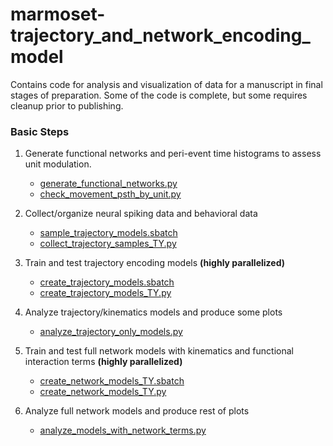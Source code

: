 # marmoset-trajectory_and_network_encoding_model

Contains code for analysis and visualization of data for a manuscript in final stages of preparation. Some of the code 
is complete, but some requires cleanup prior to publishing. 

### Basic Steps
1.	Generate functional networks and peri-event time histograms to assess unit modulation.

	-	[generate_functional_networks.py](/analysis_with_nwb_format/generate_functional_networks.py)
	-	[check_movement_psth_by_unit.py](/analysis_with_nwb_format/check_movement_psth_by_unit.py)

2.	Collect/organize neural spiking data and behavioral data

	-	[sample_trajectory_models.sbatch](/analysis_with_nwb_format/sample_trajectory_models.sbatch)
	-	[collect_trajectory_samples_TY.py](/analysis_with_nwb_format/collect_trajectory_samples_TY.py)
    
3.	Train and test trajectory encoding models **(highly parallelized)** 

	-	[create_trajectory_models.sbatch](/analysis_with_nwb_format/create_trajectory_models.sbatch)
	-	[create_trajectory_models_TY.py](/analysis_with_nwb_format/create_trajectory_models_TY.py)
    
4.	Analyze trajectory/kinematics models and produce some plots

	-	[analyze_trajectory_only_models.py](/analysis_with_nwb_format/analyze_trajectory_only_models.py)
    
5.	Train and test full network models with kinematics and functional interaction terms **(highly parallelized)**

	-	[create_network_models_TY.sbatch](/analysis_with_nwb_format/create_network_models_TY.sbatch)
    -	[create_network_models_TY.py](/analysis_with_nwb_format/create_network_models_TY.py) 
    
6.	Analyze full network models and produce rest of plots

	-	[analyze_models_with_network_terms.py](/analysis_with_nwb_format/analyze_models_with_network_terms.py)
